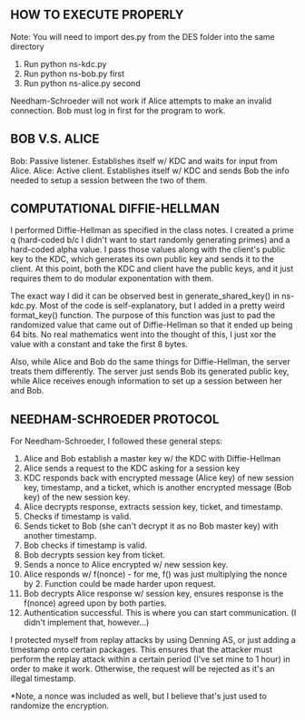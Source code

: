 HOW TO EXECUTE PROPERLY
----------------------------------------
Note: You will need to import des.py from the DES folder into the same directory

1. Run python ns-kdc.py
2. Run python ns-bob.py first
3. Run python ns-alice.py second

Needham-Schroeder will not work if Alice attempts to make an invalid
connection. Bob must log in first for the program to work.

BOB V.S. ALICE
----------------------------------------
Bob: Passive listener. Establishes itself w/ KDC and waits for input from
Alice.
Alice: Active client. Establishes itself w/ KDC and sends Bob the info
needed to setup a session between the two of them.

COMPUTATIONAL DIFFIE-HELLMAN
----------------------------------------
I performed Diffie-Hellman as specified in the class notes. I created a
prime q (hard-coded b/c I didn't want to start randomly generating primes)
and a hard-coded alpha value. I pass those values along with the client's
public key to the KDC, which generates its own public key and sends it to 
the client. At this point, both the KDC and client have the public keys,
and it just requires them to do modular exponentation with them.

The exact way I did it can be observed best in generate_shared_key() in 
ns-kdc.py. Most of the code is self-explanatory, but I added in a pretty
weird format_key() function. The purpose of this function was just to
pad the randomized value that came out of Diffie-Hellman so that it ended
up being 64 bits. No real mathematics went into the thought of this, I
just xor the value with a constant and take the first 8 bytes.

Also, while Alice and Bob do the same things for Diffie-Hellman, the server
treats them differently. The server just sends Bob its generated public key,
while Alice receives enough information to set up a session between her and
Bob.

NEEDHAM-SCHROEDER PROTOCOL
----------------------------------------
For Needham-Schroeder, I followed these general steps:
1. Alice and Bob establish a master key w/ the KDC with Diffie-Hellman
2. Alice sends a request to the KDC asking for a session key
3. KDC responds back with encrypted message (Alice key) of new session key,
   timestamp, and a ticket, which is another encrypted message (Bob key) of
   the new session key.
4. Alice decrypts response, extracts session key, ticket, and timestamp.
5. Checks if timestamp is valid.
6. Sends ticket to Bob (she can't decrypt it as no Bob master key) with
   another timestamp.
7. Bob checks if timestamp is valid.
8. Bob decrypts session key from ticket.
9. Sends a nonce to Alice encrypted w/ new session key.
10. Alice responds w/ f(nonce) - for me, f() was just multiplying the
    nonce by 2. Function could be made harder upon request.
11. Bob decrypts Alice response w/ session key, ensures response is the
    f(nonce) agreed upon by both parties.
12. Authentication successful. This is where you can start communication.
    (I didn't implement that, however...)

I protected myself from replay attacks by using Denning AS, or just adding
a timestamp onto certain packages. This ensures that the attacker must
perform the replay attack within a certain period (I've set mine to 1 hour)
in order to make it work. Otherwise, the request will be rejected as it's
an illegal timestamp.

*Note, a nonce was included as well, but I believe that's just used to
randomize the encryption.
